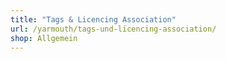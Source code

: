 ```yaml
---
title: "Tags & Licencing Association"
url: /yarmouth/tags-und-licencing-association/
shop: Allgemein
---
```

